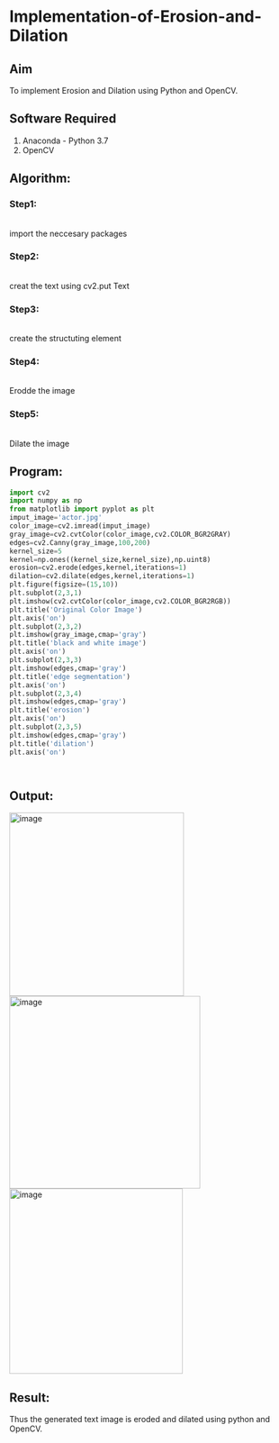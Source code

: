 # Implementation-of-Erosion-and-Dilation
## Aim
To implement Erosion and Dilation using Python and OpenCV.
## Software Required
1. Anaconda - Python 3.7
2. OpenCV
## Algorithm:
### Step1:
<br> import the neccesary packages


### Step2:
<br> creat the text using cv2.put Text

### Step3:
<br> create the structuting element

### Step4:
<br>  Erodde the image

### Step5:
<br> Dilate the image
 
 
## Program:


``` Python
import cv2
import numpy as np
from matplotlib import pyplot as plt
imput_image='actor.jpg'
color_image=cv2.imread(imput_image)
gray_image=cv2.cvtColor(color_image,cv2.COLOR_BGR2GRAY)
edges=cv2.Canny(gray_image,100,200)
kernel_size=5
kernel=np.ones((kernel_size,kernel_size),np.uint8)
erosion=cv2.erode(edges,kernel,iterations=1)
dilation=cv2.dilate(edges,kernel,iterations=1)
plt.figure(figsize=(15,10))
plt.subplot(2,3,1)
plt.imshow(cv2.cvtColor(color_image,cv2.COLOR_BGR2RGB))
plt.title('Original Color Image')
plt.axis('on')
plt.subplot(2,3,2)
plt.imshow(gray_image,cmap='gray')
plt.title('black and white image')
plt.axis('on')
plt.subplot(2,3,3)
plt.imshow(edges,cmap='gray')
plt.title('edge segmentation')
plt.axis('on')
plt.subplot(2,3,4)
plt.imshow(edges,cmap='gray')
plt.title('erosion')
plt.axis('on')
plt.subplot(2,3,5)
plt.imshow(edges,cmap='gray')
plt.title('dilation')
plt.axis('on')




```
## Output:

<img width="310" height="326" alt="image" src="https://github.com/user-attachments/assets/f1c41149-57d7-4019-a4ea-fe94a6672efd" />
<img width="339" height="342" alt="image" src="https://github.com/user-attachments/assets/c7754ad0-1b44-4987-902b-72c5631fa6d2" />
<img width="308" height="329" alt="image" src="https://github.com/user-attachments/assets/bb504db4-584b-4033-ad41-52aea4031846" />



## Result:
Thus the generated text image is eroded and dilated using python and OpenCV.




